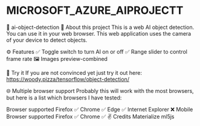 # MICROSOFT_AZURE_AIPROJECTT
🤖 ai-object-detection
👋 About this project
This is a web AI object detection. You can use it in your web browser. This web application uses the camera of your device to detect objects.

⚙️ Features
✅ Toggle switch to turn AI on or off
✅ Range slider to control frame rate
🖼️ Images
preview-combined

💪 Try it
If you are not convinced yet just try it out here: https://woody.pizza/tensorflow/object-detection/

🌐 Multiple browser support
Probably this will work with the most browsers, but here is a list which browsers I have tested:

Browser	supported
Firefox	✅
Chrome	✅
Edge	✅
Internet Explorer	❌
Mobile Browser	supported
Firefox	✅
Chrome	✅
✌️ Credits
Materialize
ml5js
